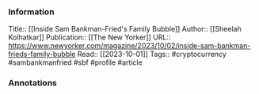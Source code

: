 
### Information
Title:: [[Inside Sam Bankman-Fried's Family Bubble]]
Author:: [[Sheelah Kolhatkar]]
Publication:: [[The New Yorker]]
URL:: https://www.newyorker.com/magazine/2023/10/02/inside-sam-bankman-frieds-family-bubble
Read:: [[2023-10-01]]
Tags:: #cryptocurrency #sambankmanfried #sbf #profile 
#article

### Annotations
